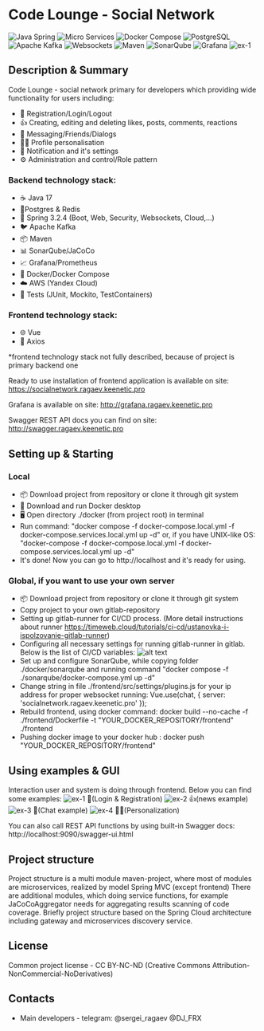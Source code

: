 # Code Lounge - Social Network

![Java Spring](https://img.shields.io/badge/java-spring-cian?logo=spring) ![Micro Services](https://img.shields.io/badge/micro-services-pink) ![Docker Compose](https://img.shields.io/badge/docker-compose-white) ![PostgreSQL](https://img.shields.io/badge/postgre-sql-blue) ![Apache Kafka](https://img.shields.io/badge/apache-kafka-red) ![Websockets](https://img.shields.io/badge/websockets-green) ![Maven](https://img.shields.io/badge/maven-blue) ![SonarQube](https://img.shields.io/badge/sonar-qube-blue) ![Grafana](https://img.shields.io/badge/grafana-orange)
![ex-1](https://imgur.com/rGdqaQn.png)
## Description & Summary

Code Lounge - social network primary for developers which providing wide functionality for users including:

- 🔑 Registration/Login/Logout
- 👍 Creating, editing and deleting likes, posts, comments, reactions
- 💬 Messaging/Friends/Dialogs
- 🧑‍🎤 Profile personalisation
- 🔔 Notification and it's settings
- ⚙️ Administration and control/Role pattern

### Backend technology stack:

- ☕ Java 17
- 💾Postgres & Redis
- 🌱 Spring 3.2.4 (Boot, Web, Security, Websockets, Cloud,...)
- 🐦 Apache Kafka
- 📦 Maven
- 📊 SonarQube/JaCoCo
- 📈 Grafana/Prometheus
- 🐳 Docker/Docker Compose
- ☁️ AWS (Yandex Cloud)
- 🧪 Tests (JUnit, Mockito, TestContainers)

### Frontend technology stack:

- 🌐 Vue
- 📡 Axios

*frontend technology stack not fully described, because of project is primary backend one

Ready to use installation of frontend application is available on site: https://socialnetwork.ragaev.keenetic.pro

Grafana is available on site: http://grafana.ragaev.keenetic.pro

Swagger REST API docs you can find on site: http://swagger.ragaev.keenetic.pro

## Setting up & Starting
### Local
- 📦 Download project from repository or clone it through git system
- 🐳 Download and run Docker desktop
- 🖥️ Open directory ./docker (from project root) in terminal
- Run command: "docker compose -f docker-compose.local.yml -f docker-compose.services.local.yml up -d" or, if you have UNIX-like OS: "docker-compose -f docker-compose.local.yml -f docker-compose.services.local.yml up -d"
- It's done! Now you can go to http://localhost and it's ready for using.
### Global, if you want to use your own server
- 📦 Download project from repository or clone it through git system
- Copy project to your own gitlab-repository
- Setting up gitlab-runner for CI/CD process. (More detail instructions about runner https://timeweb.cloud/tutorials/ci-cd/ustanovka-i-ispolzovanie-gitlab-runner)
- Configuring all necessary settings for running gitlab-runner in gitlab. Below is the list of CI/CD variables:
![alt text](https://i.imgur.com/llu67ui.png)
- Set up and configure SonarQube, while copying folder ./docker/sonarqube and running command "docker compose -f ./sonarqube/docker-compose.yml up -d"
- Change string in file ./frontend/src/settings/plugins.js for your ip address for proper websocket running:
    Vue.use(chat, { server: 'socialnetwork.ragaev.keenetic.pro' });
- Rebuild frontend, using docker command: docker build --no-cache -f ./frontend/Dockerfile -t "YOUR_DOCKER_REPOSITORY/frontend" ./frontend
- Pushing docker image to your docker hub : docker push "YOUR_DOCKER_REPOSITORY/frontend"

## Using examples & GUI
Interaction user and system is doing through frontend. Below you can find some examples:
![ex-1](https://imgur.com/7pvF9TX.png)
🔑(Login & Registration)
![ex-2](https://imgur.com/GHGZ7PO.png)
👍(news example)
![ex-3](https://imgur.com/YORwwkG.png)
💬(Chat example)
![ex-4](https://imgur.com/1jmaR0u.png)
🧑‍🎤(Personalization)

You can also call REST API functions by using built-in Swagger docs: http://localhost:9090/swagger-ui.html

## Project structure
Project structure is a multi module maven-project, where most of modules are microservices, realized by model Spring MVC (except frontend) 
There are additional modules, which doing service functions, for example JaCoCoAggregator needs for aggregating results scanning of code coverage.
Briefly project structure based on the Spring Cloud architecture including gateway and microservices discovery service.
## License
Common project license - CC BY-NC-ND (Creative Commons Attribution-NonCommercial-NoDerivatives)
## Contacts
- Main developers - telegram: @sergei_ragaev @DJ_FRX

